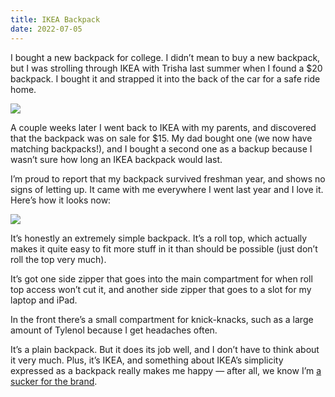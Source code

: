 ```yaml
---
title: IKEA Backpack
date: 2022-07-05
---
```


I bought a new backpack for college. I didn’t mean to buy a new backpack, but I was strolling through IKEA with Trisha last summer when I found a $20 backpack. I bought it and strapped it into the back of the car for a safe ride home.

![](/posts/ikea-backpack/177384374-96836777-f444-4d49-8a61-0dc4d8869b4f.jpeg)

A couple weeks later I went back to IKEA with my parents, and discovered that the backpack was on sale for $15. My dad bought one (we now have matching backpacks!), and I bought a second one as a backup because I wasn’t sure how long an IKEA backpack would last.

I’m proud to report that my backpack survived freshman year, and shows no signs of letting up. It came with me everywhere I went last year and I love it. Here’s how it looks now:

![](/posts/ikea-backpack/177383691-c376b45d-291e-4664-b665-0329e4786586.jpeg)

It’s honestly an extremely simple backpack. It’s a roll top, which actually makes it quite easy to fit more stuff in it than should be possible (just don’t roll the top very much).

It’s got one side zipper that goes into the main compartment for when roll top access won’t cut it, and another side zipper that goes to a slot for my laptop and iPad.

In the front there’s a small compartment for knick-knacks, such as a large amount of Tylenol because I get headaches often.

It’s a plain backpack. But it does its job well, and I don’t have to think about it very much. Plus, it’s IKEA, and something about IKEA’s simplicity expressed as a backpack really makes me happy — after all, we know I’m [a sucker for the brand](/brand).
